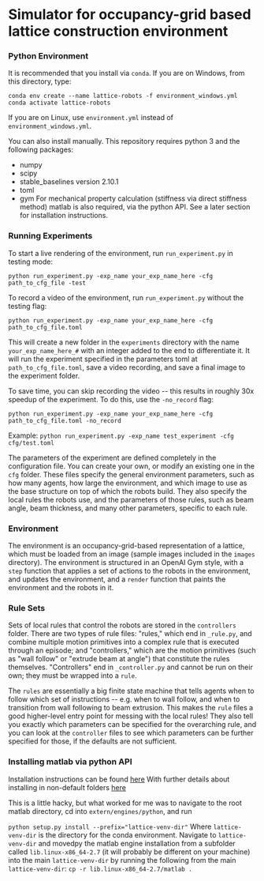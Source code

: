 # Simulator for occupancy-grid based lattice construction environment

### Python Environment

It is recommended that you install via `conda`. If you are on Windows, from this directory, type:

```
conda env create --name lattice-robots -f environment_windows.yml
conda activate lattice-robots
```

If you are on Linux, use `environment.yml` instead of `environment_windows.yml`.

You can also install manually. This repository requires python 3 and the following packages:
* numpy
* scipy
* stable_baselines version 2.10.1
* toml
* gym
For mechanical property calculation (stiffness via direct stiffness method) matlab is also required, via the python API. See a later section for installation instructions.

### Running Experiments

To start a live rendering of the environment, run `run_experiment.py` in testing mode:

```python run_experiment.py -exp_name your_exp_name_here -cfg path_to_cfg_file -test```

To record a video of the environment, run `run_experiment.py` without the testing flag:

```python run_experiment.py -exp_name your_exp_name_here -cfg path_to_cfg_file.toml ```

This will create a new folder in the `experiments` directory with the name `your_exp_name_here_#` with an integer added 
to the end to differentiate it. It will run the experiment specified in the parameters toml at `path_to_cfg_file.toml`,
save a video recording, and save a final image to the experiment folder.

To save time, you can skip recording the video -- this results in roughly 30x speedup of the experiment. To do this, use the `-no_record` flag:

```python run_experiment.py -exp_name your_exp_name_here -cfg path_to_cfg_file.toml -no_record```

Example:
```python run_experiment.py -exp_name test_experiment -cfg cfg/test.toml```

The parameters of the experiment are defined completely in the configuration file. You can create your own, or modify an existing one in the `cfg` folder. These files specify the general environment parameters, such as how many agents, how large the environment, and which image to use as the base structure on top of which the robots build. They also specify the local rules the robots use, and the parameters of those rules, such as beam angle, beam thickness, and many other parameters, specific to each rule. 


### Environment

The environment is an occupancy-grid-based representation of a lattice, which must be loaded from an image (sample images included in the `images` directory). The environment is structured in an OpenAI Gym style, with a `step` function that applies a set of actions to the robots in the environment, and updates the environment, and a `render` function that paints the environment and the robots in it. 


### Rule Sets
Sets of local rules that control the robots are stored in the `controllers` folder. There are two types of rule files: "rules," which end in `_rule.py`, and combine multiple motion primitives into a complex rule that is executed through an episode; and "controllers," which are the motion primitives (such as "wall follow" or "extrude beam at angle") that constitute the rules themselves. "Controllers" end in `_controller.py` and cannot be run on their own; they must be wrapped into a `rule`.

The `rules` are essentially a big finite state machine that tells agents when to follow which set of instructions -- e.g. when to wall follow, and when to transition from wall following to beam extrusion. This makes the `rule` files a good higher-level entry point for messing with the local rules! They also tell you exactly which parameters can be specified for the overarching rule, and you can look at the `controller` files to see which parameters can be further specified for those, if the defaults are not sufficient.  

### Installing matlab via python API

Installation instructions can be found [here](https://www.mathworks.com/help/matlab/matlab_external/install-the-matlab-engine-for-python.html)
With further details about installing in non-default folders [here](https://www.mathworks.com/help/matlab/matlab_external/install-matlab-engine-api-for-python-in-nondefault-locations.html)

This is a little hacky, but what worked for me was to navigate to the root matlab directory, cd into `extern/engines/python`, and run

```python setup.py install --prefix="lattice-venv-dir"```
Where `lattice-venv-dir` is the directory for the conda environment. Navigate to `lattice-venv-dir` and movedpy the matlab engine installation from a subfolder called `lib.linux-x86_64-2.7` (it will probably be different on your machine) into the main `lattice-venv-dir` by running the following from the main `lattice-venv-dir`:
```cp -r lib.linux-x86_64-2.7/matlab .```
